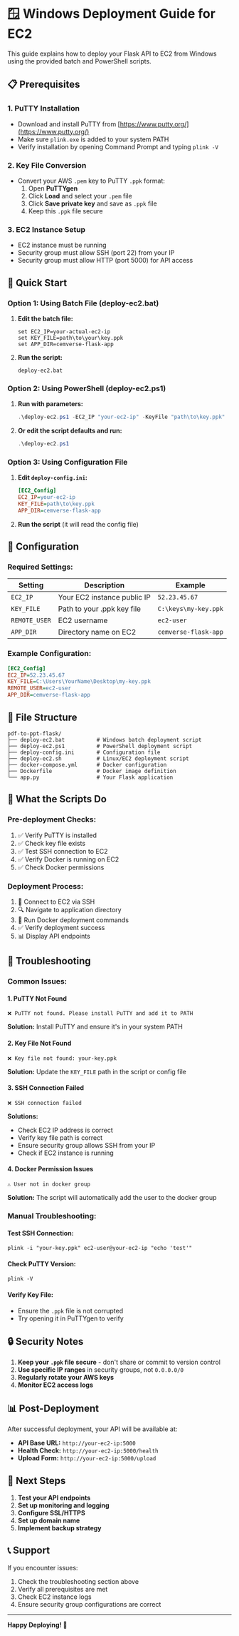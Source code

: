 # 🪟 Windows Deployment Guide for EC2

This guide explains how to deploy your Flask API to EC2 from Windows using the provided batch and PowerShell scripts.

## 📋 Prerequisites

### 1. **PuTTY Installation**

- Download and install PuTTY from [https://www.putty.org/](https://www.putty.org/)
- Make sure `plink.exe` is added to your system PATH
- Verify installation by opening Command Prompt and typing `plink -V`

### 2. **Key File Conversion**

- Convert your AWS `.pem` key to PuTTY `.ppk` format:
  1. Open **PuTTYgen**
  2. Click **Load** and select your `.pem` file
  3. Click **Save private key** and save as `.ppk` file
  4. Keep this `.ppk` file secure

### 3. **EC2 Instance Setup**

- EC2 instance must be running
- Security group must allow SSH (port 22) from your IP
- Security group must allow HTTP (port 5000) for API access

## 🚀 Quick Start

### **Option 1: Using Batch File (deploy-ec2.bat)**

1. **Edit the batch file:**

   ```batch
   set EC2_IP=your-actual-ec2-ip
   set KEY_FILE=path\to\your\key.ppk
   set APP_DIR=cemverse-flask-app
   ```

2. **Run the script:**
   ```batch
   deploy-ec2.bat
   ```

### **Option 2: Using PowerShell (deploy-ec2.ps1)**

1. **Run with parameters:**

   ```powershell
   .\deploy-ec2.ps1 -EC2_IP "your-ec2-ip" -KeyFile "path\to\key.ppk"
   ```

2. **Or edit the script defaults and run:**
   ```powershell
   .\deploy-ec2.ps1
   ```

### **Option 3: Using Configuration File**

1. **Edit `deploy-config.ini`:**

   ```ini
   [EC2_Config]
   EC2_IP=your-ec2-ip
   KEY_FILE=path\to\key.ppk
   APP_DIR=cemverse-flask-app
   ```

2. **Run the script** (it will read the config file)

## 🔧 Configuration

### **Required Settings:**

| Setting       | Description                 | Example              |
| ------------- | --------------------------- | -------------------- |
| `EC2_IP`      | Your EC2 instance public IP | `52.23.45.67`        |
| `KEY_FILE`    | Path to your .ppk key file  | `C:\keys\my-key.ppk` |
| `REMOTE_USER` | EC2 username                | `ec2-user`           |
| `APP_DIR`     | Directory name on EC2       | `cemverse-flask-app` |

### **Example Configuration:**

```ini
[EC2_Config]
EC2_IP=52.23.45.67
KEY_FILE=C:\Users\YourName\Desktop\my-key.ppk
REMOTE_USER=ec2-user
APP_DIR=cemverse-flask-app
```

## 📁 File Structure

```
pdf-to-ppt-flask/
├── deploy-ec2.bat          # Windows batch deployment script
├── deploy-ec2.ps1          # PowerShell deployment script
├── deploy-config.ini       # Configuration file
├── deploy-ec2.sh           # Linux/EC2 deployment script
├── docker-compose.yml      # Docker configuration
├── Dockerfile              # Docker image definition
└── app.py                  # Your Flask application
```

## 🎯 What the Scripts Do

### **Pre-deployment Checks:**

1. ✅ Verify PuTTY is installed
2. ✅ Check key file exists
3. ✅ Test SSH connection to EC2
4. ✅ Verify Docker is running on EC2
5. ✅ Check Docker permissions

### **Deployment Process:**

1. 🚀 Connect to EC2 via SSH
2. 🔍 Navigate to application directory
3. 🐳 Run Docker deployment commands
4. ✅ Verify deployment success
5. 📊 Display API endpoints

## 🚨 Troubleshooting

### **Common Issues:**

#### **1. PuTTY Not Found**

```
❌ PuTTY not found. Please install PuTTY and add it to PATH
```

**Solution:** Install PuTTY and ensure it's in your system PATH

#### **2. Key File Not Found**

```
❌ Key file not found: your-key.ppk
```

**Solution:** Update the `KEY_FILE` path in the script or config file

#### **3. SSH Connection Failed**

```
❌ SSH connection failed
```

**Solutions:**

- Check EC2 IP address is correct
- Verify key file path is correct
- Ensure security group allows SSH from your IP
- Check if EC2 instance is running

#### **4. Docker Permission Issues**

```
⚠️ User not in docker group
```

**Solution:** The script will automatically add the user to the docker group

### **Manual Troubleshooting:**

#### **Test SSH Connection:**

```batch
plink -i "your-key.ppk" ec2-user@your-ec2-ip "echo 'test'"
```

#### **Check PuTTY Version:**

```batch
plink -V
```

#### **Verify Key File:**

- Ensure the `.ppk` file is not corrupted
- Try opening it in PuTTYgen to verify

## 🔒 Security Notes

1. **Keep your `.ppk` file secure** - don't share or commit to version control
2. **Use specific IP ranges** in security groups, not `0.0.0.0/0`
3. **Regularly rotate your AWS keys**
4. **Monitor EC2 access logs**

## 📊 Post-Deployment

After successful deployment, your API will be available at:

- **API Base URL:** `http://your-ec2-ip:5000`
- **Health Check:** `http://your-ec2-ip:5000/health`
- **Upload Form:** `http://your-ec2-ip:5000/upload`

## 🎯 Next Steps

1. **Test your API endpoints**
2. **Set up monitoring and logging**
3. **Configure SSL/HTTPS**
4. **Set up domain name**
5. **Implement backup strategy**

## 📞 Support

If you encounter issues:

1. Check the troubleshooting section above
2. Verify all prerequisites are met
3. Check EC2 instance logs
4. Ensure security group configurations are correct

---

**Happy Deploying! 🚀**
